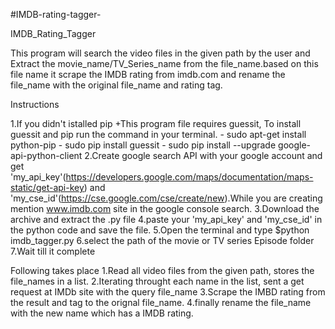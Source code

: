 #IMDB-rating-tagger-

IMDB_Rating_Tagger

This program will search the video files in the given path by the user and Extract the movie_name/TV_Series_name from the file_name.based on this file name it scrape the IMDB rating from imdb.com and rename the file_name with the original file_name and rating tag.   

 Instructions 

 1.If you didn't istalled pip
 	+This program file requires guessit, To install guessit and pip run the command in your terminal. 
 	- sudo apt-get install python-pip
 	- sudo pip install guessit
	- sudo pip install --upgrade google-api-python-client 
 2.Create google search API with your google account and get 'my_api_key'(https://developers.google.com/maps/documentation/maps-static/get-api-key) and 'my_cse_id'(https://cse.google.com/cse/create/new).While you are creating mention www.imdb.com site in the google console search.
 3.Download the archive and extract the .py file
 4.paste your 'my_api_key' and 'my_cse_id' in the python code and save the file.
 5.Open the terminal and type $python imdb_tagger.py
 6.select the path of the movie or TV series Episode folder
 7.Wait till it complete


Following takes place 
	1.Read all video files from the given path, stores the file_names in a list.
	2.Iterating throught each name in the list, sent a get request at IMDb site with the query file_name
	3.Scrape the IMBD rating from the result and tag to the orignal file_name.
	4.finally rename the file_name with the new name which has a IMDB rating.